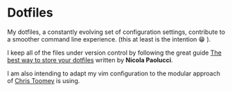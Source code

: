 # Dotfiles

My dotfiles, a constantly evolving set of configuration settings, contribute to a smoother command line experience. (this at least is the intention :grin: ).

I keep all of the files under version control by following the great guide [The best way to store your dotfiles](https://developer.atlassian.com/blog/2016/02/best-way-to-store-dotfiles-git-bare-repo/) written by  __Nicola Paolucci__.

I am also intending to adapt my vim configuration to the modular approach of [Chris Toomey](https://github.com/christoomey/dotfiles/tree/master/vim) is using.
